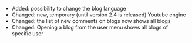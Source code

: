 - Added: possibility to change the blog language
- Changed: new, temporary (until version 2.4 is released) Youtube engine
- Changed: the list of new comments on blogs now shows all blogs
- Changed: Opening a blog from the user menu shows all blogs of specific user